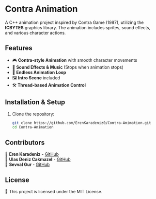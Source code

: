 # Contra Animation

A C++ animation project inspired by Contra Game (1987), utilizing the **ICBYTES** graphics library. The animation includes sprites, sound effects, and various character actions.

## Features

- 🎮 **Contra-style Animation** with smooth character movements
- 🎼 **Sound Effects & Music** (Stops when animation stops)
- 🔄 **Endless Animation Loop**
- 🖼 **Intro Scene** included
- 🛠 **Thread-based Animation Control**

## Installation & Setup

1. Clone the repository:
   ```bash
   git clone https://github.com/ErenKaradeniz0/Contra-Animation.git
   cd Contra-Animation
   
## Contributors

👤 **Eren Karadeniz** - [GitHub](https://github.com/ErenKaradeniz0)  
👤 **Ulas Deniz Cakmazel** - [GitHub](https://github.com/UlasDenizCakmazel)  
👤 **Sevval Gur** - [GitHub](https://github.com/svvlgr)  

## License

📜 This project is licensed under the MIT License.
